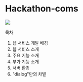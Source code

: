 # Hackathon-coms

<img src="file:///C:/Users/seoye/Desktop/%EC%BB%B4s/KakaoTalk_20240602_012026461.png" />

목차
1. 퉵 서비스 개발 배경
2. 웹 서비스 소개
3. 주요 기능 소개
4. 부가 기능 소개
5. 서버 환경
6. "dialog"만의 차별
